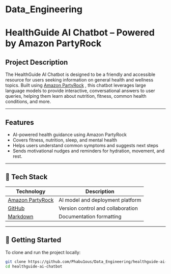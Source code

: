 # Data_Engineering
#  HealthGuide AI Chatbot – Powered by Amazon PartyRock

## Project Description
The HealthGuide AI Chatbot is designed to be a friendly and accessible resource for users seeking information on general health and wellness topics. Built using  [Amazon PartyRock](https://partyrock.aws/) , this chatbot leverages large language models to provide interactive, conversational answers to user queries, helping them learn about nutrition, fitness, common health conditions, and more.

---

##  Features

-  AI-powered health guidance using Amazon PartyRock
-  Covers fitness, nutrition, sleep, and mental health
-  Helps users understand common symptoms and suggests next steps
-  Sends motivational nudges and reminders for hydration, movement, and rest.


---

## 🔧 Tech Stack

| Technology         | Description                                      |
|--------------------|--------------------------------------------------|
| [Amazon PartyRock](https://partyrock.aws/) | AI model and deployment platform         |
| [GitHub](https://github.com/)             | Version control and collaboration        |
| [Markdown](https://www.markdownguide.org/) | Documentation formatting                 |

---

## 🚀 Getting Started

To clone and run the project locally:

```bash
git clone https://github.com/Phabu1ous/Data_Engineering/healthguide-ai-chatbot.git
cd healthguide-ai-chatbot
